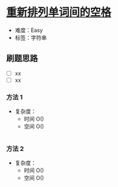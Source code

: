 # [重新排列单词间的空格](https://leetcode-cn.com/problems/rearrange-spaces-between-words/)

- 难度：Easy
- 标签：字符串

## 刷题思路

- [ ] xx
- [ ] xx

### 方法 1

- 复杂度：
    - 时间 O()
    - 空间 O()

``` js

```

### 方法 2

- 复杂度：
    - 时间 O()
    - 空间 O()

``` js

```

